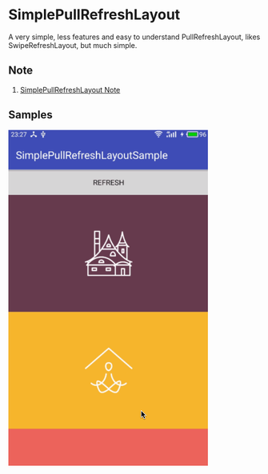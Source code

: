 # SimplePullRefreshLayout

A very simple, less features and easy to understand PullRefreshLayout, likes SwipeRefreshLayout, but much simple.

## Note

1. [SimplePullRefreshLayout Note](./note/simple-pullrefreshlayout-note.md)

## Samples

![](./note/art/1_sample.gif)

